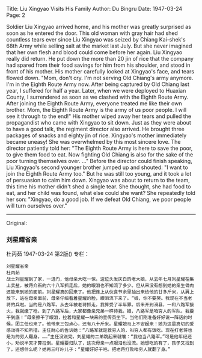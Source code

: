 Title: Liu Xingyao Visits His Family
Author: Du Bingru
Date: 1947-03-24
Page: 2

Soldier Liu Xingyao arrived home, and his mother was greatly surprised as soon as he entered the door. This old woman with gray hair had shed countless tears ever since Liu Xingyao was seized by Chiang Kai-shek's 68th Army while selling salt at the market last July. But she never imagined that her own flesh and blood could come before her again. Liu Xingyao really did return. He put down the more than 20 jin of rice that the company had spared from their food savings for him from his shoulder, and stood in front of his mother. His mother carefully looked at Xingyao's face, and tears flowed down. "Mom, don't cry. I'm not serving Old Chiang's army anymore. I'm in the Eighth Route Army now. After being captured by Old Chiang last year, I suffered for half a year. Later, when we were deployed to Huaxian County, I surrendered as soon as we clashed with the Eighth Route Army. After joining the Eighth Route Army, everyone treated me like their own brother. Mom, the Eighth Route Army is the army of us poor people. I will see it through to the end!" His mother wiped away her tears and pulled the propagandist who came with Xingyao to sit down. Just as they were about to have a good talk, the regiment director also arrived. He brought three packages of snacks and eighty jin of rice. Xingyao's mother immediately became uneasy! She was overwhelmed by this most sincere love. The director patiently told her: "The Eighth Route Army is here to save the poor, to give them food to eat. Now fighting Old Chiang is also for the sake of the poor turning themselves over. ..." Before the director could finish speaking, Liu Xingyao's second younger brother jumped up and shouted: "I want to join the Eighth Route Army too." But he was still too young, and it took a lot of persuasion to calm him down. Xingyao was about to return to the team, this time his mother didn't shed a single tear. She thought, she had food to eat, and her child was found, what else could she want? She repeatedly told her son: "Xingyao, do a good job. If we defeat Old Chiang, we poor people will turn ourselves over."



<hr /> 

Original: 


### 刘星耀省亲
杜丙茹
1947-03-24
第2版()
专栏：

    刘星耀省亲
    杜丙茹
    战士刘星耀到了家，一进门，他母亲大吃一惊。这位头发灰白的老大娘，从去年七月刘星耀在集上卖盐，被蒋介石的六十八军抓走后，她的眼泪也不知流了多少。但从来没有想到她的亲生骨肉还能来到她的面前。刘星耀真的回来了。他把连上从伙食节余里抽出来给他的廿多斤米，从肩上放下，站在母亲面前，母亲仔细看着星耀的脸，眼泪流下来了。“娘，你不要哭。我现在不当老蒋的兵啦。当的是八路军。从去年被老蒋抓走，我算受了半年罪。后来开到滑县，一和八路军接火，我就缴了枪。到了八路军后，大家都像亲兄弟一样待我。娘，八路军是咱穷人的军队。我要干到底！”母亲擦干了眼泪，拉着和星耀一块来的宣传员坐下。当他们刚准备好好说一阵话的时候，团主任也来了。他带来三包点心，还有八十斤米。星耀娘马上不安起来！她为这最真切的爱感动得不知所措。主任耐心的告诉她：“八路军就是救穷人的，叫穷人都有饭吃。现在打老蒋也是为的穷人翻身。……”主任没说完，刘星耀的二弟跳起来就嚷：“我也当八路军。”可是他年纪还小，劝说半天才算拉倒。星耀要归队了，这次母亲一点眼泪也没流。她想吃的有了，孩子又找到了，还想什么呢？她再三叮咛儿子：“星耀好好干吧。把老蒋打败咱穷人就翻了身。”
